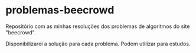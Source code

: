# problemas-beecrowd
Repositório com as minhas resoluções dos problemas de algoritmos do site "beecrowd".

Disponibilizarei a solução para cada problema. Podem utilizar para estudos.

